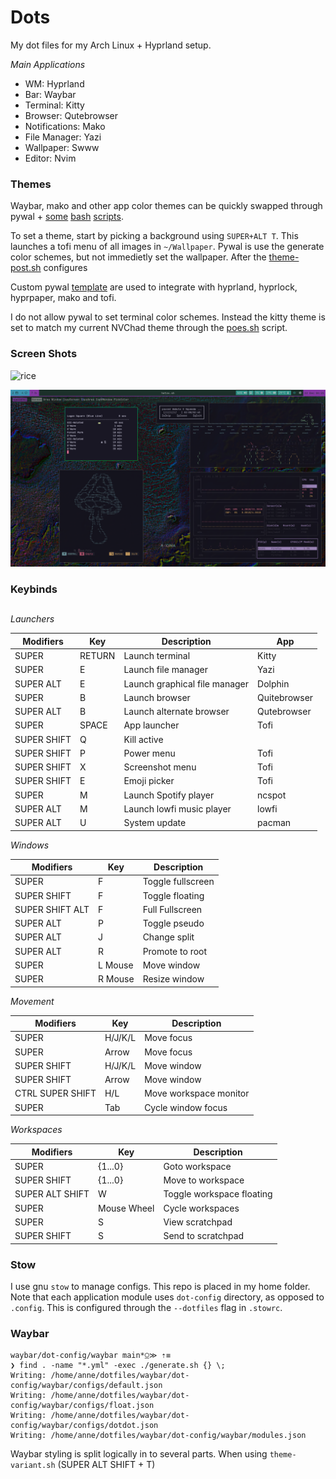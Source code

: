 # Dots

My dot files for my Arch Linux + Hyprland setup. 

*Main Applications*

- WM: Hyprland
- Bar: Waybar
- Terminal: Kitty
- Browser: Qutebrowser
- Notifications: Mako
- File Manager: Yazi
- Wallpaper: Swww
- Editor: Nvim

### Themes

Waybar, mako and other app color themes can be quickly swapped through pywal + [some](scripts/bin/theme.sh) [bash](scripts/bin/post-theme.sh) [scripts](scripts/bin/theme-variant.sh).

To set a theme, start by picking a background using `SUPER+ALT T`. This launches a tofi menu of all images in `~/Wallpaper`. Pywal is use the generate color schemes, but not immedietly set the wallpaper. After the [theme-post.sh](scripts/bin/theme-post.sh) configures 

Custom pywal [template](wal/dot-config/wal/templates) are used to integrate with hyprland, hyprlock, hyprpaper, mako and tofi.

I do not allow pywal to set terminal color schemes. Instead the kitty theme is set to match my current NVChad theme through the [poes.sh](scripts/bin/poes.sh) script.

### Screen Shots

![rice](images/rice.png)

![rice2](images/rice2.png)


### Keybinds

##

*Launchers*

| Modifiers | Key | Description | App |
| --------- | --- | ----------- | --- |
| SUPER | RETURN | Launch terminal | Kitty |
| SUPER | E | Launch file manager | Yazi |
| SUPER ALT | E | Launch graphical file manager | Dolphin |
| SUPER | B | Launch browser | Quitebrowser |
| SUPER ALT | B | Launch alternate browser | Qutebrowser |
| SUPER | SPACE | App launcher | Tofi |
| SUPER SHIFT | Q | Kill active | |
| SUPER SHIFT | P | Power menu | Tofi |
| SUPER SHIFT | X | Screenshot menu | Tofi |
| SUPER SHIFT | E | Emoji picker | Tofi | 
| SUPER | M | Launch Spotify player | ncspot |
| SUPER ALT | M | Launch lowfi music player | lowfi |
| SUPER ALT | U | System update | pacman |

*Windows*

| Modifiers | Key | Description |
| --------- | --- | ----------- |
| SUPER | F | Toggle fullscreen |
| SUPER SHIFT | F | Toggle floating |
| SUPER SHIFT ALT | F | Full Fullscreen |
| SUPER ALT | P | Toggle pseudo |
| SUPER ALT | J | Change split |
| SUPER ALT | R | Promote to root |
| SUPER | L Mouse | Move window |
| SUPER | R Mouse | Resize window |


*Movement*

| Modifiers | Key | Description |
| --------- | --- | ----------- |
| SUPER | H/J/K/L | Move focus |
| SUPER | Arrow | Move focus |
| SUPER SHIFT | H/J/K/L | Move window |
| SUPER SHIFT | Arrow | Move window |
| CTRL SUPER SHIFT | H/L | Move workspace monitor |
| SUPER | Tab | Cycle window focus |

*Workspaces*

| Modifiers | Key | Description |
| --------- | --- | ----------- |
| SUPER | {1...0} | Goto workspace |
| SUPER SHIFT | {1...0} | Move to workspace |
| SUPER ALT SHIFT | W | Toggle workspace floating |
| SUPER | Mouse Wheel | Cycle workspaces |
| SUPER | S | View scratchpad |
| SUPER SHIFT | S | Send to scratchpad |


### Stow

I use gnu `stow` to manage configs. This repo is placed in my home folder. Note that each application module uses `dot-config` directory, as opposed to `.config`. This is configured through the `--dotfiles` flag in `.stowrc`. 

### Waybar

```
waybar/dot-config/waybar main*⍜≫ ⇡≡
❯ find . -name "*.yml" -exec ./generate.sh {} \;
Writing: /home/anne/dotfiles/waybar/dot-config/waybar/configs/default.json
Writing: /home/anne/dotfiles/waybar/dot-config/waybar/configs/float.json
Writing: /home/anne/dotfiles/waybar/dot-config/waybar/configs/dotdot.json
Writing: /home/anne/dotfiles/waybar/dot-config/waybar/modules.json
```


Waybar styling is split logically in to several parts. When using `theme-variant.sh` (SUPER ALT SHIFT + T)
